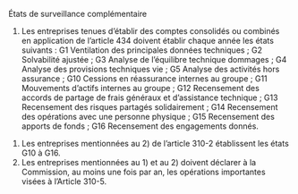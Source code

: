 États de surveillance complémentaire
1) Les entreprises tenues d’établir des comptes consolidés ou combinés en application de l’article 434 doivent établir chaque année les états suivants :
G1 Ventilation des principales données techniques ;
G2 Solvabilité ajustée ;
G3 Analyse de l’équilibre technique dommages ;
G4 Analyse des provisions techniques vie ;
G5 Analyse des activités hors assurance ;
G10 Cessions en réassurance internes au groupe ;
G11 Mouvements d’actifs internes au groupe ;
G12 Recensement des accords de partage de frais généraux et d’assistance technique ;
G13 Recensement des risques partagés solidairement ;
G14 Recensement des opérations avec une personne physique ;
G15 Recensement des apports de fonds ;
G16 Recensement des engagements donnés.
1.  Les entreprises mentionnées au 2) de l’article 310-2 établissent les états G10 à G16.
2.  Les entreprises mentionnées au 1) et au 2) doivent déclarer à la Commission, au moins une fois par an, les opérations importantes visées à l’Article 310-5.